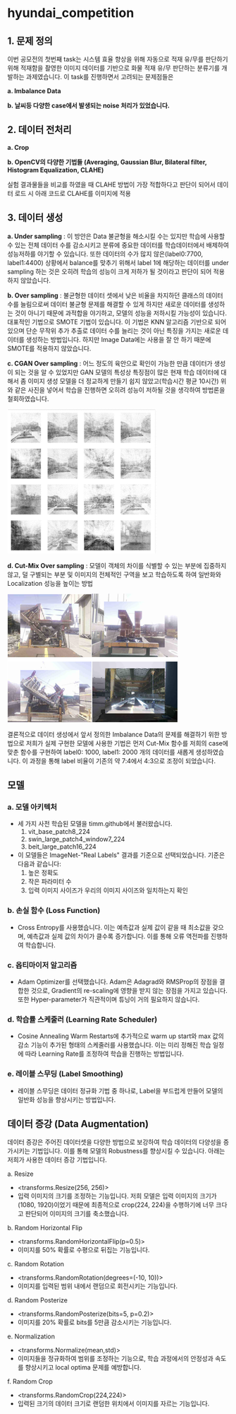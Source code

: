 # hyundai_competition


## 1. 문제 정의 

이번 공모전의 첫번째 task는 시스템 효율 향상을 위해 자동으로 적재 유/무를 판단하기 위해 적재함을 촬영한 이미지 데이터를 기반으로 화물 적재 유/무 판단하는 분류기를 개발하는 과제였습니다. 이 task를 진행하면서 고려되는 문제점들은 

**a. Imbalance Data**

**b. 날씨등 다양한 case에서 발생되는 noise 처리가 있었습니다.**

## 2. 데이터 전처리 

**a. Crop**

**b. OpenCV의 다양한 기법들 (Averaging, Gaussian Blur, Bilateral filter, Histogram Equalization, CLAHE)**

실험 결과물들을 비교를 하였을 때 CLAHE 방법이 가장 적합하다고 판단이 되어서 데이터 로드 시 아래 코드로 CLAHE를 이미지에 적용


## 3. 데이터 생성

**a. Under sampling** : 이 방안은 Data 불균형을 해소시킬 수는 있지만 학습에 사용할 수 있는 전체 데이터 수를 감소시키고 분류에 중요한 데이터를 학습데이터에서 배제하여 성능저하를 야기할 수 있습니다. 또한 데이터의 수가 많지 않은(label0:7700, label1:4400) 상황에서 balance를 맞추기 위해서 label 1에 해당하는 데이터를 under sampling 하는 것은 오히려 학습의 성능이 크게 저하가 될 것이라고 판단이 되어 적용하지 않았습니다.

**b. Over sampling** : 불균형한 데이터 셋에서 낮은 비율을 차지하던 클래스의 데이터 수를 늘림으로써 데이터 불균형 문제를 해결할 수 있게 하지만 새로운 데이터를 생성하는 것이 아니기 때문에 과적합을 야기하고, 모델의 성능을 저하시킬 가능성이 있습니다. 대표적인 기법으로 SMOTE 기법이 있습니다. 이 기법은 KNN 알고리즘 기반으로 되어있으며 단순 무작위 추가 추출로 데이터 수를 늘리는 것이 아닌 특징을 가지는 새로운 데이터를 생성하는 방법입니다. 하지만 Image Data에는 사용을 잘 안 하기 때문에 SMOTE를 적용하지 않았습니다. 

**c. CGAN Over sampling** : 어느 정도의 육안으로 확인이 가능한 만큼 데이터가 생성이 되는 것을 알 수 있었지만 GAN 모델의 특성상 특징점이 많은 현재 학습 데이터에 대해서 좀 이미지 생성 모델을 더 정교하게 만들기 쉽지 않았고(학습시간 평균 10시간) 위와 같은 사진을 넣어서 학습을 진행하면 오히려 성능이 저하될 것을 생각하여 방법론을 철회하였습니다.

![Figure 1](/figure/CGAN.png)

**d. Cut-Mix Over sampling** : 모델이 객체의 차이를 식별할 수 있는 부분에 집중하지 않고, 덜 구별되는 부분 및 이미지의 전체적인 구역을 보고 학습하도록 하여 일반화와 Localization 성능을 높이는 방법

![Figure 2](/figure/custom_cutmix.png)

결론적으로 데이터 생성에서 앞서 정의한 Imbalance Data의 문제를 해결하기 위한 방법으로 저희가 실제 구현한 모델에 사용한 기법은 먼저 Cut-Mix 함수를 저희의 case에 맞춘 함수를 구현하여 label0: 1000, label1: 2000 개의 데이터를 새롭게 생성하였습니다. 이 과정을 통해 label 비율이 기존의 약 7:4에서 4:3으로 조정이 되었습니다. 


## 모델

### a. 모델 아키텍처
- 세 가지 사전 학습된 모델을 timm.github에서 불러왔습니다.
    1. vit_base_patch8_224
    2. swin_large_patch4_window7_224
    3. beit_large_patch16_224
- 이 모델들은 ImageNet-"Real Labels" 결과를 기준으로 선택되었습니다. 기준은 다음과 같습니다:
    1. 높은 정확도
    2. 작은 파라미터 수
    3. 입력 이미지 사이즈가 우리의 이미지 사이즈와 일치하는지 확인

### b. 손실 함수 (Loss Function)
- Cross Entropy를 사용했습니다. 이는 예측값과 실제 값이 같을 때 최소값을 갖으며, 예측값과 실제 값의 차이가 클수록 증가합니다. 이를 통해 오류 역전파를 진행하여 학습합니다.

### c. 옵티마이저 알고리즘
- Adam Optimizer를 선택했습니다. Adam은 Adagrad와 RMSProp의 장점을 결합한 것으로, Gradient의 re-scaling에 영향을 받지 않는 장점을 가지고 있습니다. 또한 Hyper-parameter가 직관적이며 튜닝이 거의 필요하지 않습니다.

### d. 학습률 스케줄러 (Learning Rate Scheduler)
- Cosine Annealing Warm Restarts에 추가적으로 warm up start와 max 값의 감소 기능이 추가된 형태의 스케줄러를 사용했습니다. 이는 미리 정해진 학습 일정에 따라 Learning Rate를 조정하여 학습을 진행하는 방법입니다.

### e. 레이블 스무딩 (Label Smoothing)
- 레이블 스무딩은 데이터 정규화 기법 중 하나로, Label을 부드럽게 만들어 모델의 일반화 성능을 향상시키는 방법입니다.


## 데이터 증강 (Data Augmentation)

데이터 증강은 주어진 데이터셋을 다양한 방법으로 보강하여 학습 데이터의 다양성을 증가시키는 기법입니다. 이를 통해 모델의 Robustness를 향상시킬 수 있습니다. 아래는 저희가 사용한 데이터 증강 기법입니다.

a. Resize
- <transforms.Resize(256, 256)>
- 입력 이미지의 크기를 조정하는 기능입니다. 저희 모델은 입력 이미지의 크기가 (1080, 1920)이었기 때문에 최종적으로 crop(224, 224)을 수행하기에 너무 크다고 판단되어 이미지의 크기를 축소했습니다.

b. Random Horizontal Flip
- <transforms.RandomHorizontalFlip(p=0.5)>
- 이미지를 50% 확률로 수평으로 뒤집는 기능입니다.

c. Random Rotation
- <transforms.RandomRotation(degrees=(-10, 10))>
- 이미지를 입력된 범위 내에서 랜덤으로 회전시키는 기능입니다.

d. Random Posterize
- <transforms.RandomPosterize(bits=5, p=0.2)>
- 이미지를 20% 확률로 bits를 5만큼 감소시키는 기능입니다.

e. Normalization
- <transforms.Normalize(mean,std)>
- 이미지들을 정규화하여 범위를 조정하는 기능으로, 학습 과정에서의 안정성과 속도를 향상시키고 local optima 문제를 예방합니다.

f. Random Crop
- <transforms.RandomCrop(224,224)>
- 입력된 크기의 데이터 크기로 랜덤한 위치에서 이미지를 자르는 기능입니다.

